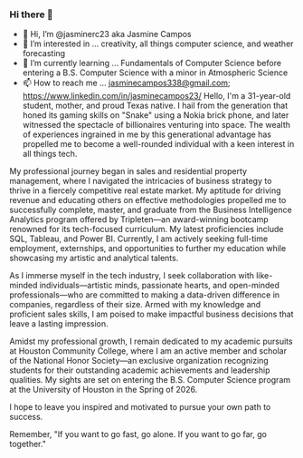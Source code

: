 ### Hi there 👋
- 👋 Hi, I’m @jasminerc23 aka Jasmine Campos
- 👀 I’m interested in ... creativity, all things computer science, and weather forecasting
- 🌱 I’m currently learning ... Fundamentals of Computer Science before entering a B.S. Computer Science with a minor in Atmospheric Science
- 📫 How to reach me ... jasminecampos338@gmail.com; https://www.linkedin.com/in/jasminecampos23/
Hello, I'm a 31-year-old student, mother, and proud Texas native. I hail from the generation that honed its gaming skills on "Snake" using a Nokia brick phone, and later witnessed the spectacle of billionaires venturing into space. The wealth of experiences ingrained in me by this generational advantage has propelled me to become a well-rounded individual with a keen interest in all things tech.

My professional journey began in sales and residential property management, where I navigated the intricacies of business strategy to thrive in a fiercely competitive real estate market. My aptitude for driving revenue and educating others on effective methodologies propelled me to successfully complete, master, and graduate from the Business Intelligence Analytics program offered by Tripleten—an award-winning bootcamp renowned for its tech-focused curriculum. My latest proficiencies include SQL, Tableau, and Power BI. Currently, I am actively seeking full-time employment, externships, and opportunities to further my education while showcasing my artistic and analytical talents.

As I immerse myself in the tech industry, I seek collaboration with like-minded individuals—artistic minds, passionate hearts, and open-minded professionals—who are committed to making a data-driven difference in companies, regardless of their size. Armed with my knowledge and proficient sales skills, I am poised to make impactful business decisions that leave a lasting impression.

Amidst my professional growth, I remain dedicated to my academic pursuits at Houston Community College, where I am an active member and scholar of the National Honor Society—an exclusive organization recognizing students for their outstanding academic achievements and leadership qualities. My sights are set on entering the B.S. Computer Science program at the University of Houston in the Spring of 2026.

I hope to leave you inspired and motivated to pursue your own path to success.

Remember, "If you want to go fast, go alone. If you want to go far, go together."

<!---
jasminerc23/jasminerc23 is a ✨ special ✨ repository because its `README.md` (this file) appears on your GitHub profile.
You can click the Preview link to take a look at your changes.
--->
